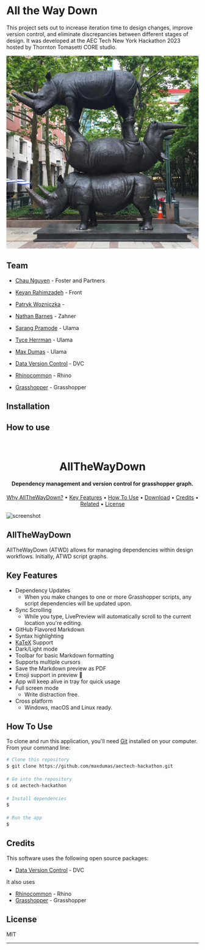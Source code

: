 # All the Way Down

This project sets out to increase iteration time to design changes, improve version control, and eliminate discrepancies between different stages of design. It was developed at the AEC Tech New York Hackathon 2023 hosted by Thornton Tomasetti CORE studio.

![image](https://github.com/maxdumas/aectech-hackathon/blob/main/Static/rhino-sculpture-brooklyn.webp)


## Team
- [Chau Nguyen]() - Foster and Partners
- [Keyan Rahimzadeh]() - Front
- [Patryk Wozniczka]() - 
- [Nathan Barnes](https://www.azahner.com/) - Zahner
- [Sarang Pramode](https://ulama.tech) - Ulama
- [Tyce Herrman](https://ulama.tech) - Ulama
- [Max Dumas](https://ulama.tech) - Ulama



- [Data Version Control](https://dvc.org/) - DVC
- [Rhinocommon]() - Rhino
- [Grasshopper]() - Grasshopper


## Installation



## How to use


<h1 align="center">
  <br>
  AllTheWayDown
  <br>
</h1>

<h4 align="center">Dependency management and version control for grasshopper graph.</h4>



<p align="center">
  <a href="#why">Why AllTheWayDown?</a> •
  <a href="#key-features">Key Features</a> •
  <a href="#how-to-use">How To Use</a> •
  <a href="#download">Download</a> •
  <a href="#credits">Credits</a> •
  <a href="#related">Related</a> •
  <a href="#license">License</a>
</p>

![screenshot](https://raw.githubusercontent.com/amitmerchant1990/electron-markdownify/master/app/img/markdownify.gif)

## AllTheWayDown

AllTheWayDown (ATWD) allows for managing dependencies within design workflows. Initially, ATWD script graphs.  

## Key Features

* Dependency Updates
  - When you make changes to one or more Grasshopper scripts, any script dependencies will be updated upon.
* Sync Scrolling
  - While you type, LivePreview will automatically scroll to the current location you're editing.
* GitHub Flavored Markdown  
* Syntax highlighting
* [KaTeX](https://khan.github.io/KaTeX/) Support
* Dark/Light mode
* Toolbar for basic Markdown formatting
* Supports multiple cursors
* Save the Markdown preview as PDF
* Emoji support in preview :tada:
* App will keep alive in tray for quick usage
* Full screen mode
  - Write distraction free.
* Cross platform
  - Windows, macOS and Linux ready.

## How To Use

To clone and run this application, you'll need [Git](https://git-scm.com) installed on your computer. From your command line:

```bash
# Clone this repository
$ git clone https://github.com/maxdumas/aectech-hackathon.git

# Go into the repository
$ cd aectech-hackathon

# Install dependencies
$ 

# Run the app
$ 
```







## Credits

This software uses the following open source packages:

- [Data Version Control](https://dvc.org/) - DVC

It also uses

- [Rhinocommon]() - Rhino
- [Grasshopper]() - Grasshopper




## License

MIT

---


